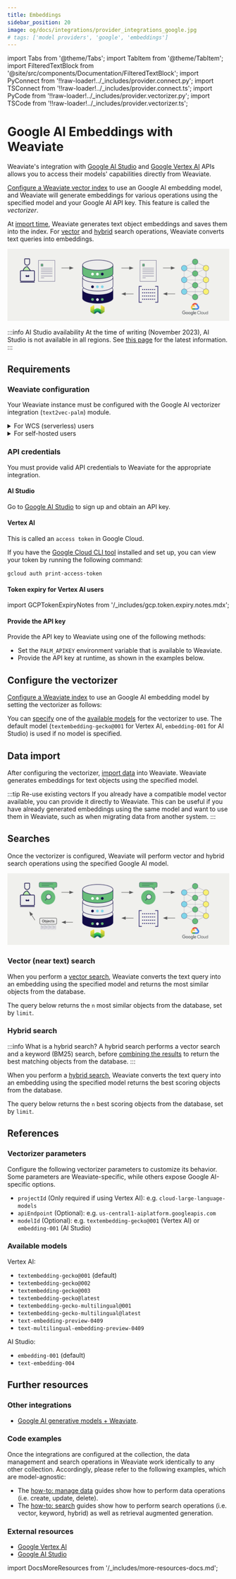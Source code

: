 ```yaml
---
title: Embeddings
sidebar_position: 20
image: og/docs/integrations/provider_integrations_google.jpg
# tags: ['model providers', 'google', 'embeddings']
---
```


import Tabs from '@theme/Tabs';
import TabItem from '@theme/TabItem';
import FilteredTextBlock from '@site/src/components/Documentation/FilteredTextBlock';
import PyConnect from '!!raw-loader!../_includes/provider.connect.py';
import TSConnect from '!!raw-loader!../_includes/provider.connect.ts';
import PyCode from '!!raw-loader!../_includes/provider.vectorizer.py';
import TSCode from '!!raw-loader!../_includes/provider.vectorizer.ts';

# Google AI Embeddings with Weaviate

Weaviate's integration with [Google AI Studio](https://ai.google.dev/) and [Google Vertex AI](https://cloud.google.com/vertex-ai) APIs allows you to access their models' capabilities directly from Weaviate.

[Configure a Weaviate vector index](#configure-the-vectorizer) to use an Google AI embedding model, and Weaviate will generate embeddings for various operations using the specified model and your Google AI API key. This feature is called the *vectorizer*.

At [import time](#data-import), Weaviate generates text object embeddings and saves them into the index. For [vector](#vector-near-text-search) and [hybrid](#hybrid-search) search operations, Weaviate converts text queries into embeddings.

![Embedding integration illustration](../_includes/integration_google_embedding.png)

:::info AI Studio availability
At the time of writing (November 2023), AI Studio is not available in all regions. See [this page](https://ai.google.dev/gemini-api/docs/available-regions) for the latest information.
:::

## Requirements

### Weaviate configuration

Your Weaviate instance must be configured with the Google AI vectorizer integration (`text2vec-palm`) module.

<details>
  <summary>For WCS (serverless) users</summary>

This integration is enabled by default on Weaviate Cloud Services (WCS) serverless managed instances.

</details>

<details>
  <summary>For self-hosted users</summary>

- Check the [cluster metadata](../../config-refs/meta.md) to verify if the module is enabled.
- Follow the [how-to configure modules](../../configuration/modules.md) guide to enable the module in Weaviate.

</details>

### API credentials

You must provide valid API credentials to Weaviate for the appropriate integration.

#### AI Studio

Go to [Google AI Studio](https://ai.google.dev/) to sign up and obtain an API key.

#### Vertex AI

This is called an `access token` in Google Cloud.

If you have the [Google Cloud CLI tool](https://cloud.google.com/cli) installed and set up, you can view your token by running the following command:

```shell
gcloud auth print-access-token
```

#### Token expiry for Vertex AI users

import GCPTokenExpiryNotes from '/_includes/gcp.token.expiry.notes.mdx';

<GCPTokenExpiryNotes/>

#### Provide the API key

Provide the API key to Weaviate using one of the following methods:

- Set the `PALM_APIKEY` environment variable that is available to Weaviate.
- Provide the API key at runtime, as shown in the examples below.

<Tabs groupId="languages">

 <TabItem value="py" label="Python (v4)">
    <FilteredTextBlock
      text={PyConnect}
      startMarker="# START GoogleInstantiation"
      endMarker="# END GoogleInstantiation"
      language="py"
    />
  </TabItem>

 <TabItem value="js" label="JS/TS (Beta)">
    <FilteredTextBlock
      text={TSConnect}
      startMarker="// START GoogleInstantiation"
      endMarker="// END GoogleInstantiation"
      language="ts"
    />
  </TabItem>

</Tabs>

## Configure the vectorizer

[Configure a Weaviate index](../../manage-data/collections.mdx#specify-a-vectorizer) to use an Google AI embedding model by setting the vectorizer as follows:

<Tabs groupId="languages">
  <TabItem value="py" label="Python (v4)">
    <FilteredTextBlock
      text={PyCode}
      startMarker="# START BasicVectorizerGoogle"
      endMarker="# END BasicVectorizerGoogle"
      language="py"
    />
  </TabItem>

  <TabItem value="js" label="JS/TS (Beta)">
    <FilteredTextBlock
      text={TSCode}
      startMarker="// START BasicVectorizerGoogle"
      endMarker="// END BasicVectorizerGoogle"
      language="ts"
    />
  </TabItem>

</Tabs>

You can [specify](#vectorizer-parameters) one of the [available models](#available-models) for the vectorizer to use. The default model (`textembedding-gecko@001` for Vertex AI, `embedding-001` for AI Studio) is used if no model is specified.

## Data import

After configuring the vectorizer, [import data](../../manage-data/import.mdx) into Weaviate. Weaviate generates embeddings for text objects using the specified model.

<Tabs groupId="languages">

 <TabItem value="py" label="Python (v4)">
    <FilteredTextBlock
      text={PyCode}
      startMarker="# START BatchImportExample"
      endMarker="# END BatchImportExample"
      language="py"
    />
  </TabItem>

 <TabItem value="js" label="JS/TS (Beta)">
    <FilteredTextBlock
      text={TSCode}
      startMarker="// START BatchImportExample"
      endMarker="// END BatchImportExample"
      language="ts"
    />
  </TabItem>

</Tabs>

:::tip Re-use existing vectors
If you already have a compatible model vector available, you can provide it directly to Weaviate. This can be useful if you have already generated embeddings using the same model and want to use them in Weaviate, such as when migrating data from another system.
:::

## Searches

Once the vectorizer is configured, Weaviate will perform vector and hybrid search operations using the specified Google AI model.

![Embedding integration at search illustration](../_includes/integration_google_embedding_search.png)

### Vector (near text) search

When you perform a [vector search](../../search/similarity.md#search-with-text), Weaviate converts the text query into an embedding using the specified model and returns the most similar objects from the database.

The query below returns the `n` most similar objects from the database, set by `limit`.

<Tabs groupId="languages">

 <TabItem value="py" label="Python (v4)">
    <FilteredTextBlock
      text={PyCode}
      startMarker="# START NearTextExample"
      endMarker="# END NearTextExample"
      language="py"
    />
  </TabItem>

 <TabItem value="js" label="JS/TS (Beta)">
    <FilteredTextBlock
      text={TSCode}
      startMarker="// START NearTextExample"
      endMarker="// END NearTextExample"
      language="ts"
    />
  </TabItem>

</Tabs>

### Hybrid search

:::info What is a hybrid search?
A hybrid search performs a vector search and a keyword (BM25) search, before [combining the results](../../search/hybrid.md#change-the-ranking-method) to return the best matching objects from the database.
:::

When you perform a [hybrid search](../../search/hybrid.md), Weaviate converts the text query into an embedding using the specified model returns the best scoring objects from the database.

The query below returns the `n` best scoring objects from the database, set by `limit`.

<Tabs groupId="languages">

 <TabItem value="py" label="Python (v4)">
    <FilteredTextBlock
      text={PyCode}
      startMarker="# START HybridExample"
      endMarker="# END HybridExample"
      language="py"
    />
  </TabItem>

 <TabItem value="js" label="JS/TS (Beta)">
    <FilteredTextBlock
      text={TSCode}
      startMarker="// START HybridExample"
      endMarker="// END HybridExample"
      language="ts"
    />
  </TabItem>

</Tabs>

## References

### Vectorizer parameters

Configure the following vectorizer parameters to customize its behavior. Some parameters are Weaviate-specific, while others expose Google AI-specific options.

- `projectId` (Only required if using Vertex AI): e.g. `cloud-large-language-models`
- `apiEndpoint` (Optional): e.g. `us-central1-aiplatform.googleapis.com`
- `modelId` (Optional): e.g. `textembedding-gecko@001` (Vertex AI) or `embedding-001` (AI Studio)
<!-- - `titleProperty` (Optional): The Weaviate property name for the `gecko-002` or `gecko-003` model to use as the title. -->

<Tabs groupId="languages">
  <TabItem value="py" label="Python (v4)">
    <FilteredTextBlock
      text={PyCode}
      startMarker="# START FullVectorizerGoogle"
      endMarker="# END FullVectorizerGoogle"
      language="py"
    />
  </TabItem>

  <TabItem value="js" label="JS/TS (Beta)">
    <FilteredTextBlock
      text={TSCode}
      startMarker="// START FullVectorizerGoogle"
      endMarker="// END FullVectorizerGoogle"
      language="ts"
    />
  </TabItem>

</Tabs>

### Available models

Vertex AI:
- `textembedding-gecko@001` (default)
- `textembedding-gecko@002`
- `textembedding-gecko@003`
- `textembedding-gecko@latest`
- `textembedding-gecko-multilingual@001`
- `textembedding-gecko-multilingual@latest`
- `text-embedding-preview-0409`
- `text-multilingual-embedding-preview-0409`

AI Studio:
- `embedding-001` (default)
- `text-embedding-004`

## Further resources

### Other integrations

- [Google AI generative models + Weaviate](./generative.md).

### Code examples

Once the integrations are configured at the collection, the data management and search operations in Weaviate work identically to any other collection. Accordingly, please refer to the following examples, which are model-agnostic:

- The [how-to: manage data](../../manage-data/index.md) guides show how to perform data operations (i.e. create, update, delete).
- The [how-to: search](../../search/index.md) guides show how to perform search operations (i.e. vector, keyword, hybrid) as well as retrieval augmented generation.

### External resources

- [Google Vertex AI](https://cloud.google.com/vertex-ai)
- [Google AI Studio](https://ai.google.dev/)

import DocsMoreResources from '/_includes/more-resources-docs.md';

<DocsMoreResources />

